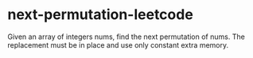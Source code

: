 # next-permutation-leetcode
Given an array of integers nums, find the next permutation of nums.  The replacement must be in place and use only constant extra memory.
